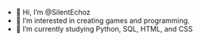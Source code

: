 - 👋 Hi, I’m @SilentEchoz
- 👀 I’m interested in creating games and programming.
- 🌱 I’m currently studying Python, SQL, HTML, and CSS
